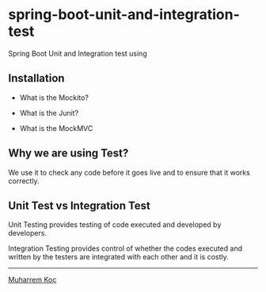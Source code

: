 # spring-boot-unit-and-integration-test

Spring Boot  Unit and Integration test using

## Installation

- What is the Mockito?

- What is the Junit?

- What is the MockMVC


## Why we are using Test?

We use it to check any code before it goes live and to ensure that it works correctly.


## Unit Test vs Integration Test

Unit Testing provides testing of code executed and developed by developers.

Integration Testing provides control of whether the codes executed and written by the testers are integrated with each other and it is costly.

---
  [Muharrem Koç](https://github.com/muharremkoc)

